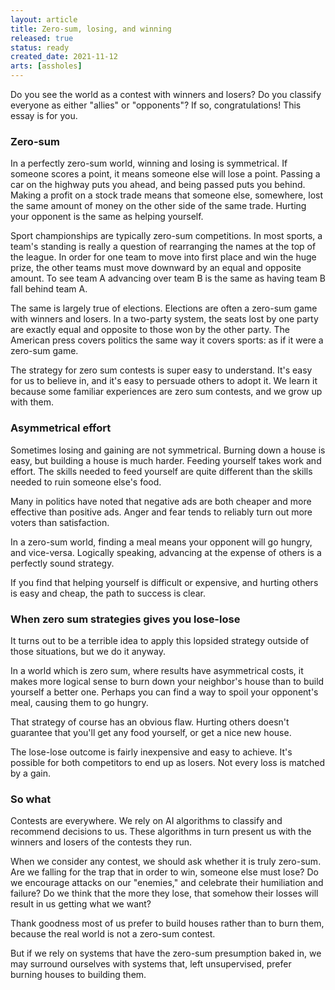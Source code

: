 ```yaml
---
layout: article
title: Zero-sum, losing, and winning
released: true
status: ready
created_date: 2021-11-12
arts: [assholes]
---
```


Do you see the world as a contest with winners and losers? Do you
classify everyone as either "allies" or "opponents"? If so, congratulations!
This essay is for you. 

### Zero-sum

In a perfectly zero-sum world, winning and losing is symmetrical.  If
someone scores a point, it means someone else will lose a
point. Passing a car on the highway puts you ahead, and being passed
puts you behind. Making a profit on a stock trade means that someone
else, somewhere, lost the same amount of money on the other side of
the same trade. Hurting your opponent is the same as helping yourself.

Sport championships are typically zero-sum competitions.  In most
sports, a team's standing is really a question of rearranging the
names at the top of the league. In order for one team to move into
first place and win the huge prize, the other teams must move downward
by an equal and opposite amount. To see team A advancing over team B
is the same as having team B fall behind team A.

The same is largely true of elections. Elections are often a zero-sum
game with winners and losers. In a two-party system, the seats lost by
one party are exactly equal and opposite to those won by the other
party. The American press covers politics the same way it covers
sports: as if it were a zero-sum game.

The strategy for zero sum contests is super easy to understand. It's
easy for us to believe in, and it's easy to persuade others to adopt
it. We learn it because some familiar experiences are zero sum
contests, and we grow up with them.

### Asymmetrical effort

Sometimes losing and gaining are not symmetrical. Burning down a house
is easy, but building a house is much harder.  Feeding yourself takes
work and effort. The skills needed to feed yourself are quite
different than the skills needed to ruin someone else's food.

Many in politics have noted that negative ads are both cheaper and
more effective than positive ads. Anger and fear tends to reliably
turn out more voters than satisfaction.

In a zero-sum world, finding a meal means your opponent will go
hungry, and vice-versa. Logically speaking, advancing at the expense
of others is a perfectly sound strategy.

If you find that helping yourself is difficult or expensive, and
hurting others is easy and cheap, the path to success is clear. 

### When zero sum strategies gives you lose-lose

It turns out to be a terrible idea to apply this lopsided strategy
outside of those situations, but we do it anyway.

In a world which is zero sum, where results have asymmetrical costs,
it makes more logical sense to burn down your neighbor's house than to
build yourself a better one. Perhaps you can find a way to spoil your
opponent's meal, causing them to go hungry.

That strategy of course has an obvious flaw. Hurting others doesn't
guarantee that you'll get any food yourself, or get a nice new house.

The lose-lose outcome is fairly inexpensive and easy to achieve.
It's possible for both competitors to end up as losers. Not every loss
is matched by a gain.

### So what

Contests are everywhere. We rely on AI algorithms to classify and
recommend decisions to us. These algorithms in turn present us with
the winners and losers of the contests they run.

When we consider any contest, we should ask whether it is truly
zero-sum. Are we falling for the trap that in order to win, someone
else must lose? Do we encourage attacks on our "enemies," and
celebrate their humiliation and failure? Do we think that the more
they lose, that somehow their losses will result in us getting what we
want?

Thank goodness most of us prefer to build houses rather than to burn
them, because the real world is not a zero-sum contest.

But if we rely on systems that have the zero-sum presumption baked in,
we may surround ourselves with systems that, left unsupervised, prefer
burning houses to building them.


